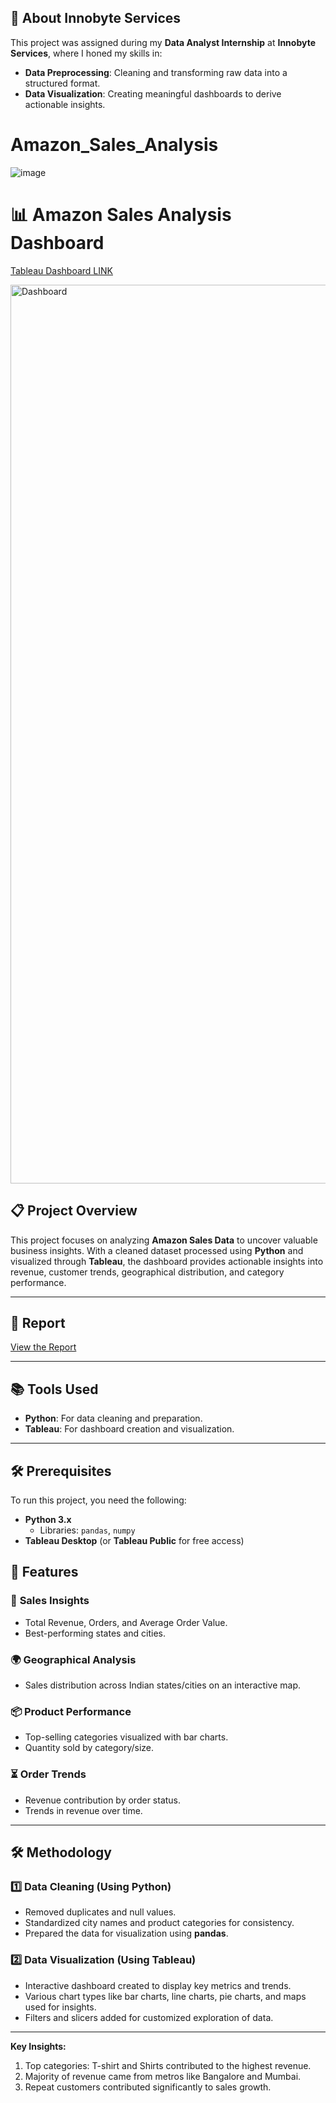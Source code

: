 
## 🏢 About Innobyte Services

This project was assigned during my **Data Analyst Internship** at **Innobyte Services**, where I honed my skills in:
- **Data Preprocessing**: Cleaning and transforming raw data into a structured format.
- **Data Visualization**: Creating meaningful dashboards to derive actionable insights.

# Amazon_Sales_Analysis 

![image](https://github.com/user-attachments/assets/91a7a8aa-0e56-45de-9cd6-78b0435674b5)

 
# 📊 Amazon Sales Analysis Dashboard
[Tableau Dashboard LINK](https://public.tableau.com/views/Amazon_Sales_Dashboard_17368616825330/AmazomSalesAnalysis?:language=en-US&publish=yes&:sid=&:redirect=auth&:display_count=n&:origin=viz_share_link)

<img width="1438" alt="Dashboard" src="https://github.com/user-attachments/assets/22746879-6753-4795-b644-86e2bd70f1bc" />


## 📋 Project Overview
This project focuses on analyzing **Amazon Sales Data** to uncover valuable business insights. With a cleaned dataset processed using **Python** and visualized through **Tableau**, the dashboard provides actionable insights into revenue, customer trends, geographical distribution, and category performance.

---
## 🏢 Report
[View the Report](https://github.com/AkashParley/Amazon_Sales_Analysis/blob/main/Amazon%20Sales%20Report%20Presentation.pdf)

---

## 📚 Tools Used
- **Python**: For data cleaning and preparation.
- **Tableau**: For dashboard creation and visualization.

---

## 🛠️ Prerequisites
To run this project, you need the following:
- **Python 3.x**
  - Libraries: `pandas`, `numpy`
- **Tableau Desktop** (or **Tableau Public** for free access)

## 🚀 Features

### 🛒 **Sales Insights**
- Total Revenue, Orders, and Average Order Value.
- Best-performing states and cities.

### 🌍 **Geographical Analysis**
- Sales distribution across Indian states/cities on an interactive map.

### 📦 **Product Performance**
- Top-selling categories visualized with bar charts.
- Quantity sold by category/size.

### ⏳ **Order Trends**
- Revenue contribution by order status.
- Trends in revenue over time.

---

## 🛠️ Methodology

### 1️⃣ **Data Cleaning** (Using Python)
- Removed duplicates and null values.
- Standardized city names and product categories for consistency.
- Prepared the data for visualization using **pandas**.

### 2️⃣ **Data Visualization** (Using Tableau)
- Interactive dashboard created to display key metrics and trends.
- Various chart types like bar charts, line charts, pie charts, and maps used for insights.
- Filters and slicers added for customized exploration of data.

---

**Key Insights:**
1. Top categories: T-shirt and Shirts contributed to the highest revenue.
2. Majority of revenue came from metros like Bangalore and Mumbai.
3. Repeat customers contributed significantly to sales growth.





